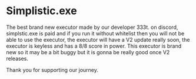 # Simplistic.exe

The best brand new executor made by our developer 333t. on discord, simplstic.exe is paid and if you run it without whitelist then you will not be able to use the executor, the executor will have a V2 update really soon, the executor is keyless and has a 8/8 score in power. This executor is brand new so it may be a bit buggy but it is gonna be really good once V2 releases.

Thank you for supporting our journey.
